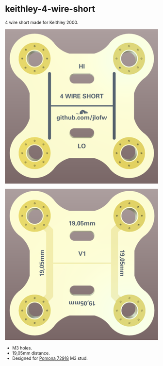# keithley-4-wire-short

4 wire short made for Keithley 2000.

![Alt text](/images/front.PNG?raw=true "front")

![Alt text](/images/back.PNG?raw=true "back")

- M3 holes.
- 19,05mm distance.
- Designed for [Pomona 72918](https://www.pomonaelectronics.com/products/hardware/4mm-banana-plug-threaded-m3-stud) M3 stud.
